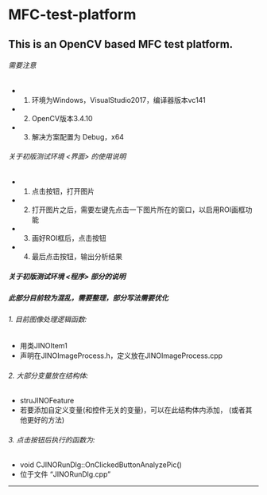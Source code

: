 # MFC-test-platform
This is an OpenCV based MFC test platform.
---------------------------------------------------------------
###### 需要注意
* 1. 环境为Windows，VisualStudio2017，编译器版本vc141
* 2. OpenCV版本3.4.10
* 3. 解决方案配置为 Debug，x64

###### 关于初版测试环境 <界面> 的使用说明
* 1. 点击按钮<OPEN>，打开图片
* 2. 打开图片之后，需要左键先点击一下图片所在的窗口，以启用ROI画框功能
* 3. 画好ROI框后，点击按钮<Reset ROI>
* 4. 最后点击按钮<Analyze>，输出分析结果

##### 关于初版测试环境 <程序> 部分的说明
##### 此部分目前较为混乱，需要整理，部分写法需要优化
###### 1. 目前图像处理逻辑函数: 
 * 用类JINOItem1
 * 声明在JINOImageProcess.h，定义放在JINOImageProcess.cpp

###### 2. 大部分变量放在结构体: 
 * struJINOFeature
 * 若要添加自定义变量(和控件无关的变量)，可以在此结构体内添加，
        (或者其他更好的方法)

###### 3. 点击按钮后执行的函数为:
 * void CJINORunDlg::OnClickedButtonAnalyzePic()
 * 位于文件 “JINORunDlg.cpp”

-------------------------------------------------------------
